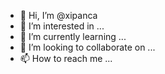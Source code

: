 - 👋 Hi, I’m @xipanca
- 👀 I’m interested in ...
- 🌱 I’m currently learning ...
- 💞️ I’m looking to collaborate on ...
- 📫 How to reach me ...

<!---
xipanca/xipanca is a ✨ special ✨ repository because its `README.md` (this file) appears on your GitHub profile.
You can click the Preview link to take a look at your changes.
--->
